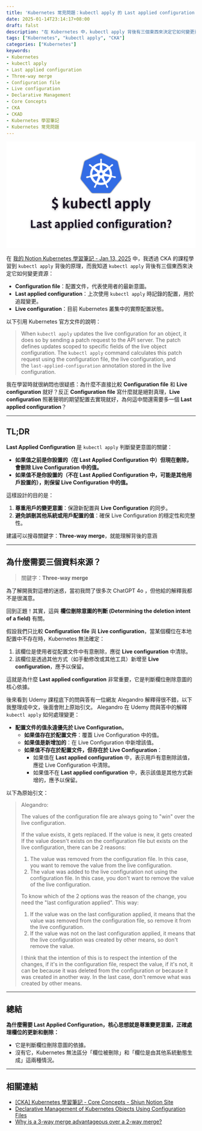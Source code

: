 ```yaml
---
title: 'Kubernetes 常見問題：kubectl apply 的 Last applied configuration 用途是什麼？'
date: 2025-01-14T23:14:17+08:00
draft: falst
description: "在 Kubernetes 中，kubectl apply 背後有三個東西來決定它如何變更資源：Configuration file、Last applied configuration、Live configuration。為什麼不直接比較 Configuration file 和 Live configuration 就好？為什麼需要 Last applied configuration？"
tags: ["Kubernetes", "kubectl apply", "CKA"]
categories: ["Kubernetes"]
keywords:
- Kubernetes
- kubectl apply
- Last applied configuration
- Three-way merge
- Configuration file
- Live configuration
- Declarative Management
- Core Concepts
- CKA
- CKAD
- Kubernetes 學習筆記
- Kubernetes 常見問題
---
```

![Cover Image - kubectl apply, What is the purpose of last applied configuration](Blog%20Cover%20-%20kubectl%20apply%20last%20applied%20configuration.png)

在 [我的 Notion Kubernetes 學習筆記 - Jan 13, 2025](https://shiun.notion.site/CKA-Kubernetes-Core-Concepts-16fea7e0d9d0806d968dff51830ccbbe?pvs=97#179ea7e0d9d080a39194c6c2e8b895e4)  中，我透過 CKA 的課程學習到 `kubectl apply` 背後的原理，而我知道 `kubectl apply` 背後有三個東西來決定它如何變更資源：

- **Configuration file**：配置文件，代表使用者的最新意圖。
- **Last applied configuration**：上次使用 `kubectl apply` 時記錄的配置，用於追蹤變更。
- **Live configuration**：目前 Kubernetes 叢集中的實際配置狀態。

以下引用 Kubernetes 官方文件的說明：
> When `kubectl apply` updates the live configuration for an object, it does so by sending a patch request to the API server. The patch defines updates scoped to specific fields of the live object configuration. The `kubectl apply` command calculates this patch request using the configuration file, the live configuration, and the `last-applied-configuration` annotation stored in the live configuration.

我在學習時就很納悶也很疑惑：為什麼不直接比較 **Configuration file** 和 **Live configuration** 就好？反正 **Configuration file** 寫什麼就是絕對真理，**Live configuration** 照著聲明的期望配置去實現就好，為何這中間還需要多一個 **Last applied configuration**？

---

## TL;DR

**Last Applied Configuration** 是 `kubectl apply` 判斷變更意圖的關鍵：

- **如果值之前是你設置的（在 Last Applied Configuration 中）但現在刪除，會刪除 Live Configuration 中的值。**
- **如果值不是你設置的（不在 Last Applied Configuration 中，可能是其他用戶設置的），則保留 Live Configuration 中的值。**

這樣設計的目的是：

1. **尊重用戶的變更意圖**：保證新配置與 **Live Configuration** 的同步。
2. **避免誤刪其他系統或用戶配置的值**：確保 Live Configuration 的穩定性和完整性。

建議可以搜尋關鍵字：**Three-way merge**，就能理解背後的意涵

---

## 為什麼需要三個資料來源？

> 關鍵字：**Three-way merge**

為了解開我對這裡的迷惑，當初我問了很多次 ChatGPT 4o ，但他給的解釋我都不是很滿意。

回到正題！其實，這與 **欄位刪除意圖的判斷 (Determining the deletion intent of a field)** 有關。

假設我們只比較 **Configuration file** 與 **Live configuration**，當某個欄位在本地配置中不存在時，Kubernetes 無法確定：

1. 該欄位是使用者從配置文件中有意刪除，應從 **Live configuration** 中清除。
2. 該欄位是透過其他方式（如手動修改或其他工具）新增至 **Live configuration**，應予以保留。

這就是為什麼 **Last applied configuration** 非常重要，它是判斷欄位刪除意圖的核心依據。

後來看到 Udemy 課程底下的問與答有一位網友 Alegandro 解釋得很不錯，以下我整理成中文，後面會附上原始引文。
Alegandro 在 Udemy 問與答中的解釋 `kubectl apply` 如何處理變更：

- **配置文件的值永遠優先於 Live Configuration**。
  - **如果值存在於配置文件**：覆蓋 Live Configuration 中的值。
  - **如果值是新增加的**：在 Live Configuration 中新增該值。
  - **如果值不存在於配置文件，但存在於 Live Configuration**：
    - 如果值在 **Last applied configuration** 中，表示用戶有意刪除該值，應從 Live Configuration 中清除。
    - 如果值不在 **Last applied configuration** 中，表示該值是其他方式新增的，應予以保留。


以下為原始引文：
> Alegandro:
>
> The values of the configuration file are always going to "win" over the live configuration.
>
> If the value exists, it gets replaced.
> If the value is new, it gets created
> If the value doesn't exists on the configuration file but exists on the live configuration, there can be 2 reasons:
>
> 1. The value was removed from the configuration file. In this case, you want to remove the value from the live configuration.
> 2. The value was added to the live configuration not using the configuration file. In this case, you don't want to remove the value of the live configuration.
>
> To know which of the 2 options was the reason of the change, you need the "last configuration applied".
> This way:
>
> 1. If the value was on the last configuration applied, it means that the value was removed from the configuration file, so remove it from the live configuration.
> 2. If the value was not on the last configuration applied, it means that the live configuration was created by other means, so don't remove the value.
>
> I think that the intention of this is to respect the intention of the changes, if it's in the configuration file, respect the value, if it's not, it can be because it was deleted from the configuration or because it was created in another way. In the last case, don't remove what was created by other means.
>

---

## 總結

**為什麼需要 Last Applied Configuration，**核心思想就是**尊重變更意圖，正確處理欄位的更新和刪除：**

- 它是判斷欄位刪除意圖的依據。
- 沒有它，Kubernetes 無法區分「欄位被刪除」和「欄位是由其他系統動態生成」這兩種情況。

---

## 相關連結

- [[CKA] Kubernetes 學習筆記 - Core Concepts - Shiun Notion Site](https://shiun.notion.site/CKA-Kubernetes-Core-Concepts-16fea7e0d9d0806d968dff51830ccbbe?pvs=97#179ea7e0d9d080a39194c6c2e8b895e4)
- [Declarative Management of Kubernetes Objects Using Configuration Files](https://kubernetes.io/docs/tasks/manage-kubernetes-objects/declarative-config/)
- [Why is a 3-way merge advantageous over a 2-way merge?](https://stackoverflow.com/questions/4129049/why-is-a-3-way-merge-advantageous-over-a-2-way-merge)
